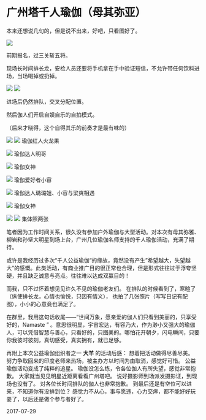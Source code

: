 # 广州塔千人瑜伽（母其弥亚）


本来还想说几句的，但是说不出来，好吧，只看图好了。

![](https://oss.sssmoe.com/wp-content/uploads202406062146166.jpg)

前期报名，过三关斩五将。

现场长时间排长龙，安检人员还要将手机拿在手中验证短信，不允许带任何饮料进场，当场喝掉或扔掉。

![](https://oss.sssmoe.com/wp-content/uploads202406062146167.jpg)
![](https://oss.sssmoe.com/wp-content/uploads202406062146168.jpg)

进场后仍然排队，交叉分配位置。

然后伽人们开启自娱自乐的自拍模式。

（后来才晓得，这个自得其乐的前奏才是最有味的）

![](https://oss.sssmoe.com/wp-content/uploads202406062146169.jpg)
![](https://oss.sssmoe.com/wp-content/uploads202406062146170.jpg)
瑜伽红人火龙果

![](https://oss.sssmoe.com/wp-content/uploads202406062146171.jpg)
瑜伽达人明哥

![](https://oss.sssmoe.com/wp-content/uploads202406062146172.jpg)
瑜伽女神

![](https://oss.sssmoe.com/wp-content/uploads202406062146173.jpg)
瑜伽爱好者小容

![](https://oss.sssmoe.com/wp-content/uploads202406062146174.jpg)
瑜伽达人璐璐姐、小容与梁爽相遇

![](https://oss.sssmoe.com/wp-content/uploads202406062146175.jpg)
瑜伽女神

![](https://oss.sssmoe.com/wp-content/uploads202406062146176.jpg)
![](https://oss.sssmoe.com/wp-content/uploads202406062146177.jpg)
集体照两张

笔者因为工作时间关系，很久没有参加户外瑜伽与大型活动。对本次有母其弥雅、柳岩和孙坚大明星到场上台，广州几位瑜伽名师支持的千人瑜伽活动，充满了期待。

或许是我经历过多次“千人公益瑜伽“的缘故，竟然没有产生”希望越大，失望越大“的感慨。此类活动，有商业推广目的很正常也合理，但是形式往往过于浮夸坚硬，并且缺乏诚意与亮点。往往难以达成双赢目的！

而我，只不过怀着想见见许久不见的瑜伽老友们。
在排队的时候看到了，寒暄了（纵使排长龙，心情也愉悦，只因有情义），
也拍了几张照片（写写日记有配图），小小的心意竟也满足了。

在群里，我用这句话收尾——“世间万象，愿亲爱的伽人们只看到美丽的，只享受好的，Namaste ” 。意思很明显，宇宙宏达，有容乃大，作为渺小又强大的瑜伽人，可以凭借智慧与善心，只看好的，只图美的。哪怕花开朝夕，闪电瞬间，只要你我彼时彼刻，真切感受，真实拥有，就已足够。


再附上本次公益瑜伽组织者之一 **大羊** 的活动后感：
想着把活动做得尽善尽美。
努力争取回来的印度老师来热场，被主办方以时间为由取消，感觉好可惜。
公益瑜伽活动变成了纯粹的追星。
瑜伽没怎么练，令各位伽人有所失望，感觉非常抱歉。
大家就当见见明星近距离看看广州塔吧。
说好摄影师到场派发摄影证，到现场也没有了。
对各位长时间排队的伽人也非常抱歉。
到最后还是有空位可以进来，不知道你有没排到位？
感觉力不从心，事与愿违，心力交瘁，都不能好好玩耍了，以后还是做个参与者好了。

2017-07-29
